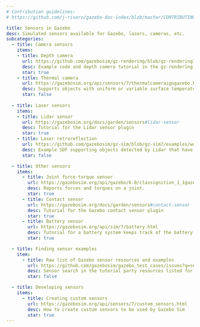 ```yaml
---
# Contribution guidelines:
# https://github.com/j-rivero/gazebo-doc-index/blob/master/CONTRIBUTING.md

title: Sensors in Gazebo
desc: Simulated sensors available for Gazebo, lasers, cameras, etc.
subcategories:
  - title: Camera sensors
    items:
    - title: Depth camera
      url: https://github.com/gazebosim/gz-rendering/blob/gz-rendering7/tutorials/23_depth_camera_tutorial.md
      desc: Example code and depth camera tutorial in the gz-rendering repository
      star: true
    - title: Thermal camera
      url: https://gazebosim.org/api/sensors/7/thermalcameraigngazebo.html
      desc: Supports objects with uniform or variable surface temperatures
      star: false
      
  - title: Laser sensors
    items:
    - title: Lidar sensor
      url: https://gazebosim.org/docs/garden/sensors#lidar-sensor
      desc: Tutorial for the Lidar sensor plugin
      star: true
    - title: Laser retroreflection
      url: https://github.com/gazebosim/gz-sim/blob/gz-sim7/examples/worlds/gpu_lidar_retro_values_sensor.sdf
      desc: Example SDF supporting objects detected by Lidar that have custom retroreflection
      star: false

  - title: Other sensors
    items:
      - title: Joint force-torque sensor
        url: https://gazebosim.org/api/gazebo/6.0/classignition_1_1gazebo_1_1systems_1_1ForceTorque.html#details
        desc: Reports forces and torques on a joint.
        star: true
      - title: Contact sensor
        url: https://gazebosim.org/docs/garden/sensors#contact-sensor
        desc: Tutorial for the Gazebo contact sensor plugin
        star: true
      - title: Battery sensor
        url: https://gazebosim.org/api/sim/7/battery.html
        desc: Tutorial for a battery system keeps track of the battery charge on a robot model.
        star: true

  - title: Finding sensor examples
    item:
      - title: Raw list of Gazebo sensor resources and examples
        url: https://github.com/gazebosim/gazebo_test_cases/issues?q=sensor+label%3Abinary+label%3A%22Ubuntu+Jammy%22
        desc: Sensor search in the tutorial party resources listed for Gazebo community to be reviewed
        star: false

  - title: Developing sensors
    items:
      - title: Creating custom sensors
        url: https://gazebosim.org/api/sensors/7/custom_sensors.html
        desc: How to create custom sensors to be used by Gazebo Sim
        star: true
---
```


